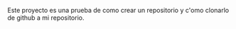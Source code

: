 Este proyecto es una prueba de como crear un repositorio y c'omo clonarlo de github a mi repositorio.
